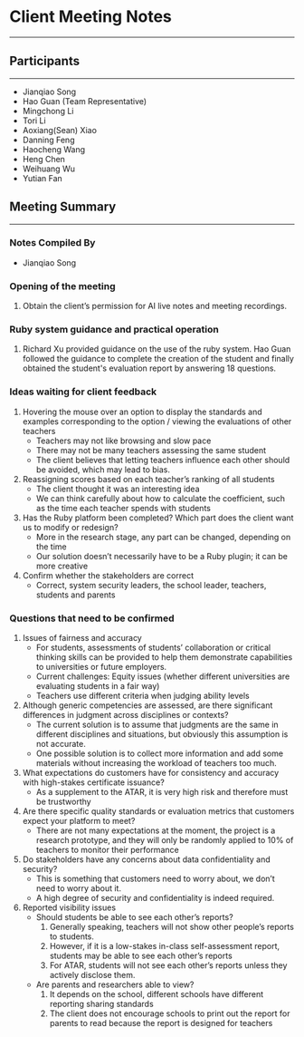 # Client Meeting Notes

---

## Participants

---

- Jianqiao Song
- Hao Guan (Team Representative)
- Mingchong Li
- Tori Li
- Aoxiang(Sean) Xiao
- Danning Feng
- Haocheng Wang
- Heng Chen
- Weihuang Wu
- Yutian Fan

## Meeting Summary

---

### Notes Compiled By

- Jianqiao Song

### **Opening of the meeting**

1. Obtain the client’s permission for AI live notes and meeting recordings.

### **Ruby system guidance and practical operation**

1. Richard Xu provided guidance on the use of the ruby system. Hao Guan followed the guidance to complete the creation of the student and finally obtained the student's evaluation report by answering 18 questions.

### **Ideas waiting for client feedback**

1. Hovering the mouse over an option to display the standards and examples corresponding to the option / viewing the evaluations of other teachers
    - Teachers may not like browsing and slow pace
    - There may not be many teachers assessing the same student
    - The client believes that letting teachers influence each other should be avoided, which may lead to bias.
2. Reassigning scores based on each teacher’s ranking of all students
    - The client thought it was an interesting idea
    - We can think carefully about how to calculate the coefficient, such as the time each teacher spends with students
3. Has the Ruby platform been completed? Which part does the client want us to modify or redesign?
    - More in the research stage, any part can be changed, depending on the time
    - Our solution doesn’t necessarily have to be a Ruby plugin; it can be more creative
4. Confirm whether the stakeholders are correct
    - Correct, system security leaders, the school leader, teachers, students and parents

### **Questions that need to be confirmed**

1. Issues of fairness and accuracy
    - For students, assessments of students’ collaboration or critical thinking skills can be provided to help them demonstrate capabilities to universities or future employers.
    - Current challenges: Equity issues (whether different universities are evaluating students in a fair way)
    - Teachers use different criteria when judging ability levels
2. Although generic competencies are assessed, are there significant differences in judgment across disciplines or contexts?
    - The current solution is to assume that judgments are the same in different disciplines and situations, but obviously this assumption is not accurate.
    - One possible solution is to collect more information and add some materials without increasing the workload of teachers too much.
3. What expectations do customers have for consistency and accuracy with high-stakes certificate issuance?
    - As a supplement to the ATAR, it is very high risk and therefore must be trustworthy
4. Are there specific quality standards or evaluation metrics that customers expect your platform to meet?
    - There are not many expectations at the moment, the project is a research prototype, and they will only be randomly applied to 10% of teachers to monitor their performance
5. Do stakeholders have any concerns about data confidentiality and security?
    - This is something that customers need to worry about, we don’t need to worry about it.
    - A high degree of security and confidentiality is indeed required.
6. Reported visibility issues
    - Should students be able to see each other’s reports?
        1. Generally speaking, teachers will not show other people’s reports to students.
        2. However, if it is a low-stakes in-class self-assessment report, students may be able to see each other’s reports
        3. For ATAR, students will not see each other’s reports unless they actively disclose them.
    - Are parents and researchers able to view?
        1. It depends on the school, different schools have different reporting sharing standards
        2. The client does not encourage schools to print out the report for parents to read because the report is designed for teachers